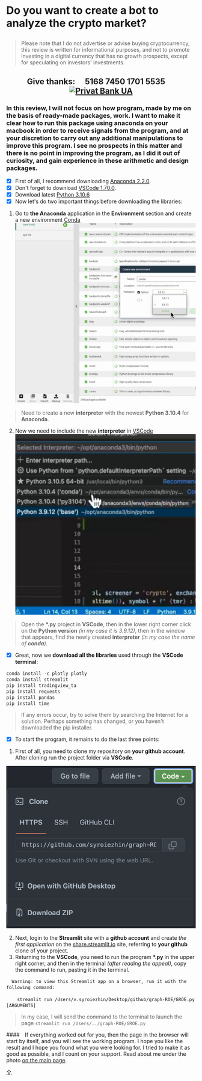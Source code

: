 # <p id="UP">Do you want to create a bot to analyze the crypto market?</p>

> Please note that I do not advertise or advise buying cryptocurrency, this review is written for informational purposes, and not to promote investing in a digital currency that has no growth prospects, except for speculating on investors' investments.

## <p align="center">Give thanks:&ensp;&ensp; 5168 7450 1701 5535 &ensp;&ensp;<a href="https://en.privatbank.ua/all-ways-to-receive-send-an-international-transfer"><img src="https://upload.wikimedia.org/wikipedia/uk/f/ff/%D0%9B%D0%BE%D0%B3%D0%BE%D1%82%D0%B8%D0%BF_%D0%9F%D1%80%D0%B8%D0%B2%D0%B0%D1%8224.png" width = "25" alt="Privat Bank UA"> </a></p>

### In this review, I will not focus on how program, made by me on the basis of ready-made packages, work. I want to make it clear how to run this package using anaconda on your macbook in order to receive signals from the program, and at your discretion to carry out any additional manipulations to improve this program. I see no prospects in this matter and there is no point in improving the program, as I did it out of curiosity, and gain experience in these arithmetic and design packages.

- [X] First of all, I recommend downloading [Anaconda 2.2.0](https://anaconda.cloud/installers).
- [X] Don't forget to download [VSCode 1.70.0](https://code.visualstudio.com/Download).
- [X] Download latest [Python 3.10.6](https://www.python.org/downloads/macos/)
- [X] Now let's do two important things before downloading the libraries:

1. Go to __the Anaconda__ application in the __Environment__ section and create a new environment [Conda](https://www.youtube.com/watch?v=x9gu31F1Rc4)
![Click __Create__ button in Anaconda app](https://github.com/syroiezhin/graph-ROE/blob/main/image/conda.png "Click Create button in Anaconda")
> Need to create a new __interpreter__ with the newest __Python 3.10.4__ for __Anaconda__.

2. Now we need to include the new __interpreter__ in [VSCode](https://youtube.com/shorts/xrf1rZpjkVc?feature=share)
![Click on the __Python version__  in VSCode](https://github.com/syroiezhin/graph-ROE/blob/main/image/vscode.png "Click on the Python version in VSCode")
> Open the __*.py__ project in __VSCode__, then in the lower right corner click on the __Python version__ _(in my case it is 3.9.12)_, then in the window that appears, find the newly created __interpreter__ _(in my case the name of __conda__)_.
- [X] Great, now we __download all the libraries__ used through the __VSCode terminal__:
```
conda install -c plotly plotly
conda install streamlit
pip install tradingview_ta
pip install requests
pip install pandas
pip install time
```
> If any errors occur, try to solve them by searching the Internet for a solution. Perhaps something has changed, or you haven't downloaded the pip installer.

- [X] To start the program, it remains to do the last three points:
1. First of all, you need to clone my repository on __your github account__. After cloning run the project folder via __VSCode__.

![Click on Open with Github Desktop](https://github.com/syroiezhin/graph-ROE/blob/main/image/github.png "Click on Open with Github Desktop")

2. Next, login to the __Streamlit__ site with a __github account__ and create _the first application_ on the [share.streamlit.io](https://share.streamlit.io/) site, referring to __your github__ clone of your project.
3. Returning to the __VSCode__, you need to run the program __*.py__ in the upper right corner, and then in the terminal _(after reading the appeal)_, copy the command to run, pasting it in the terminal.
```
  Warning: to view this Streamlit app on a browser, run it with the following command:

    streamlit run /Users/v.syroiezhin/Desktop/github/graph-ROE/GROE.py [ARGUMENTS]
```
> In my case, I will send the command to the terminal to launch the page `streamlit run /Users/../graph-ROE/GROE.py`

####&ensp;&ensp;If everything worked out for you, then the page in the browser will start by itself, and you will see the working program. I hope you like the result and I hope you found what you were looking for. I tried to make it as good as possible, and I count on your support. Read about me under the photo [on the main page](https://github.com/syroiezhin).

[⇪](#UP)
